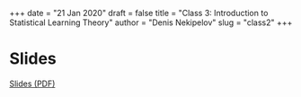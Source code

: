 +++
date = "21 Jan 2020"
draft = false
title = "Class 3: Introduction to Statistical Learning Theory"
author = "Denis Nekipelov"
slug = "class2"
+++

# Slides

[Slides (PDF)](/docs/class3.pdf)



